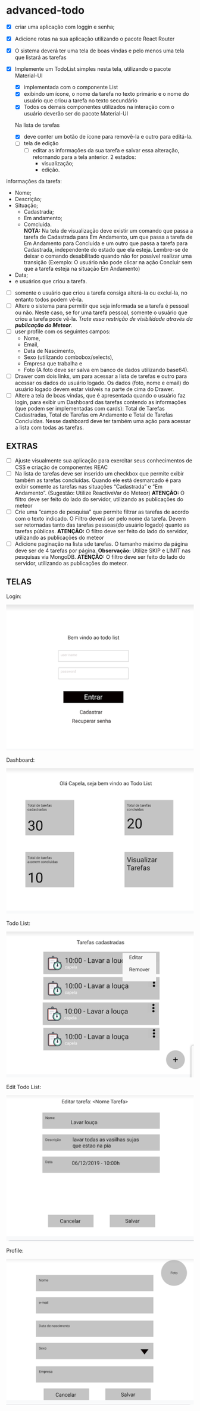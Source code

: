 # advanced-todo

- [x] criar uma aplicação com loggin e senha;
- [x] Adicione rotas na sua aplicação utilizando o pacote React Router
- [x] O sistema deverá ter uma tela de boas vindas e pelo menos uma tela que listará as tarefas
- [x] Implemente um TodoList simples nesta tela, utilizando o pacote Material-UI

  - [x] implementada com o componente List
  - [x] exibindo um ícone, o nome da tarefa no texto primário e o nome do usuário que criou a tarefa no texto secundário
  - [x] Todos os demais componentes utilizados na interação com o usuário deverão ser do pacote Material-UI

  Na lista de tarefas

  - [x] deve conter um botão de ícone para removê-la e outro para editá-la.
  - [ ] tela de edição
    - [ ] editar as informações da sua tarefa e salvar essa alteração, retornando para a tela anterior.
          2 estados:
      - visualização;
      - edição.

informações da tarefa:

- Nome;
- Descrição;
- Situação;
  - Cadastrada;
  - Em andamento;
  - Comcluída.  
    **NOTA:** Na tela de visualização deve existir um comando que passa a tarefa de Cadastrada para Em Andamento, um que passa a tarefa de Em Andamento para Concluída e um outro que passa a tarefa para Cadastrada, independente do estado que ela esteja. Lembre-se de deixar o comando desabilitado quando não for possível realizar uma transição (Exemplo: O usuário não pode clicar na ação Concluir sem que a tarefa esteja na situação Em Andamento)
- Data;
- e usuários que criou a tarefa.

- [ ] somente o usuário que criou a tarefa consiga alterá-la ou excluí-la, no entanto todos podem vê-la.
- [ ] Altere o sistema para permitir que seja informada se a tarefa é pessoal ou não. Neste caso, se for uma tarefa pessoal, somente o usuário que criou a tarefa pode vê-la. _Trate essa restrição de visibilidade através da **publicação do Meteor**_.
- [ ] user profile com os seguintes campos:
  - Nome,
  - Email,
  - Data de Nascimento,
  - Sexo (utilizando combobox/selects),
  - Empresa que trabalha e
  - Foto (A foto deve ser salva em banco de dados utilizando base64).
- [ ] Drawer com dois links, um para acessar a lista de tarefas e outro para acessar os dados do usuário logado. Os dados (foto, nome e email) do usuário logado devem estar visíveis na parte de cima do Drawer.
- [ ] Altere a tela de boas vindas, que é apresentada quando o usuário faz login, para exibir um Dashboard das tarefas contendo as informações (que podem ser implementadas com cards): Total de Tarefas Cadastradas, Total de Tarefas em Andamento e Total de Tarefas Concluídas. Nesse dashboard deve ter também uma ação para acessar a lista com todas as tarefas.

## EXTRAS

- [ ] Ajuste visualmente sua aplicação para exercitar seus conhecimentos de CSS e criação de componentes REAC
- [ ] Na lista de tarefas deve ser inserido um checkbox que permite exibir também as tarefas concluídas. Quando ele está desmarcado é para exibir somente as tarefas nas situações “Cadastrada” e “Em Andamento”. (Sugestão: Utilize ReactiveVar do Meteor)
      **ATENÇÃO:** O filtro deve ser feito do lado do servidor, utilizando as publicações do meteor
- [ ] Crie uma “campo de pesquisa” que permite filtrar as tarefas de acordo com o texto indicado. O Filtro deverá ser pelo nome da tarefa.
      Devem ser retornadas tanto das tarefas pessoas(do usuário logado) quanto as tarefas públicas.
      **ATENÇÃO:** O filtro deve ser feito do lado do servidor, utilizando as publicações do meteor
- [ ] Adicione paginação na lista sde tarefas. O tamanho máximo da página deve ser de 4 tarefas por página.
      **Observação:** Utilize SKIP e LIMIT nas pesquisas via MongoDB.
      **ATENÇÃO:** O filtro deve ser feito do lado do servidor, utilizando as publicações do meteor.

## TELAS

Login:

![login](./img/login.png)

Dashboard:

![dashboard](./img/dashboard.png)

Todo List:

![todo-list](./img/todo-list.png)

Edit Todo List:

![edit-todo-list](./img/edit-todo.png)

Profile:

![profile](./img/profile.png)
